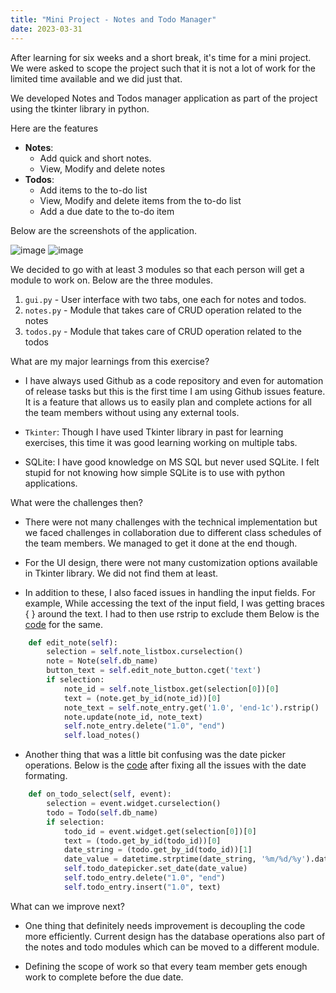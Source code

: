 ```yaml
---
title: "Mini Project - Notes and Todo Manager"
date: 2023-03-31
---
```


After learning for six weeks and a short break, it's time for a mini project. We were asked to scope the project such that it is not a lot of work for the limited time available and we did just that.

We developed Notes and Todos manager application as part of the project using the tkinter library in python.

Here are the features 

- **Notes**:
  - Add quick and short notes.  
  - View, Modify and delete notes
- **Todos**:
  - Add items to the to-do list
  - View, Modify and delete items from the to-do list
  - Add a due date to the to-do item

Below are the screenshots of the application. 

![image](https://user-images.githubusercontent.com/113061137/229258547-8f4bfe93-ee17-46bb-b2b0-00863253186c.png)
![image](https://user-images.githubusercontent.com/113061137/229258554-b06e6051-55fc-4420-8aa7-c0e1a3822e96.png)

We decided to go with at least 3 modules so that each person will get a module to work on. Below are the three modules.

1. <code>gui.py</code> - User interface with two tabs, one each for notes and todos.
2. <code>notes.py</code> - Module that takes care of CRUD operation related to the notes
3. <code>todos.py</code> - Module that takes care of CRUD operation related to the todos

What are my major learnings from this exercise?

- I have always used Github as a code repository and even for automation of release tasks but this is the first time I am using Github issues feature. It is a feature that allows us to easily plan and complete actions for all the team members without using any external tools. 
- <code>Tkinter</code>: Though I have used Tkinter library in past for learning exercises, this time it was good learning working on multiple tabs. 
  
- SQLite: I have good knowledge on MS SQL but never used SQLite. I felt stupid for not knowing how simple SQLite is to use with python applications. 

What were the challenges then?

- There were not many challenges with the technical implementation but we faced challenges in collaboration due to different class schedules of the team members. We managed to get it done at the end though.

- For the UI design, there were not many customization options available in Tkinter library. We did not find them at least.
- In addition to these, I also faced issues in handling the input fields. For example, While accessing the text of the input field, I was getting braces { } around the text. I had to then use rstrip to exclude them Below is the <a href="https://github.com/SLUSE-Spring2022/miniproject-se_python/blob/main/gui.py">code</a> for the same.

```python
    def edit_note(self):
        selection = self.note_listbox.curselection()
        note = Note(self.db_name)
        button_text = self.edit_note_button.cget('text')
        if selection:
            note_id = self.note_listbox.get(selection[0])[0]
            text = (note.get_by_id(note_id))[0]
            note_text = self.note_entry.get('1.0', 'end-1c').rstrip()
            note.update(note_id, note_text)
            self.note_entry.delete("1.0", "end")
            self.load_notes()
```
- Another thing that was a little bit confusing was the date picker operations. Below is the <a href="https://github.com/SLUSE-Spring2022/miniproject-se_python/blob/main/gui.py">code</a> after fixing all the issues with the date formating.

```python
    def on_todo_select(self, event):
        selection = event.widget.curselection()
        todo = Todo(self.db_name)
        if selection:
            todo_id = event.widget.get(selection[0])[0]
            text = (todo.get_by_id(todo_id))[0]
            date_string = (todo.get_by_id(todo_id))[1]
            date_value = datetime.strptime(date_string, '%m/%d/%y').date()
            self.todo_datepicker.set_date(date_value)
            self.todo_entry.delete("1.0", "end")
            self.todo_entry.insert("1.0", text)
```

What can we improve next?

- One thing that definitely needs improvement is decoupling the code more efficiently. Current design has the database operations also part of the notes and todo modules which can be moved to a different module.

- Defining the scope of work so that every team member gets enough work to complete before the due date.


